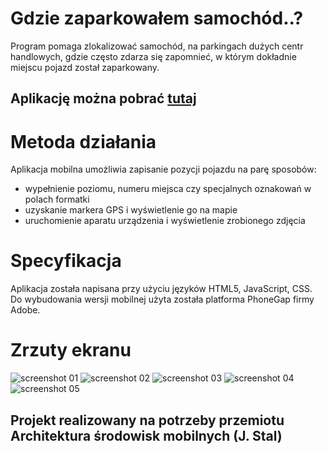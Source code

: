 # Gdzie zaparkowałem samochód..?

Program pomaga zlokalizować samochód, na parkingach dużych centr handlowych, gdzie często zdarza się zapomnieć, w którym dokładnie miejscu pojazd został zaparkowany.

## Aplikację można pobrać [tutaj](https://build.phonegap.com/apps/2520364/install)

# Metoda działania

Aplikacja mobilna umożliwia zapisanie pozycji pojazdu na parę sposobów:
* wypełnienie poziomu, numeru miejsca czy specjalnych oznakowań w polach formatki
* uzyskanie markera GPS i wyświetlenie go na mapie
* uruchomienie aparatu urządzenia i wyświetlenie zrobionego zdjęcia

# Specyfikacja

Aplikacja została napisana przy użyciu języków HTML5, JavaScript, CSS.
Do wybudowania wersji mobilnej użyta została platforma PhoneGap firmy Adobe.

# Zrzuty ekranu

![screenshot 01](./screenshots/01.jpg "01")
![screenshot 02](./screenshots/02.jpg "02")
![screenshot 03](./screenshots/03.jpg "03")
![screenshot 04](./screenshots/04.jpg "04")
![screenshot 05](./screenshots/05.jpg "05")

## Projekt realizowany na potrzeby przemiotu Architektura środowisk mobilnych (J. Stal)
